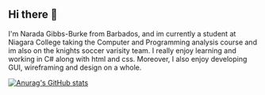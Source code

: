 ## Hi there 👋

I'm Narada Gibbs-Burke from Barbados, and im currently a student at Niagara College taking the Computer and Programming analysis course and im also on the knights soccer varisity team. I really enjoy learning and working in C# along with html and css. Moreover, I also enjoy developing GUI, wireframing and design on a whole.  

[![Anurag's GitHub stats](https://github-readme-stats.vercel.app/api?username=NGB246)](https://github.com/anuraghazra/github-readme-stats)
